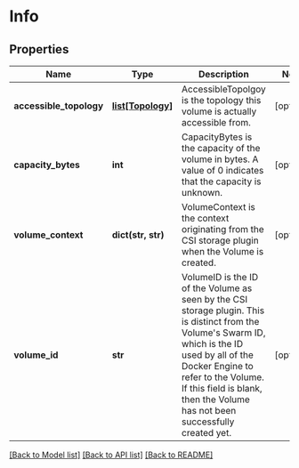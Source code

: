 # Info

## Properties
Name | Type | Description | Notes
------------ | ------------- | ------------- | -------------
**accessible_topology** | [**list[Topology]**](Topology.md) | AccessibleTopolgoy is the topology this volume is actually accessible from. | [optional] 
**capacity_bytes** | **int** | CapacityBytes is the capacity of the volume in bytes. A value of 0 indicates that the capacity is unknown. | [optional] 
**volume_context** | **dict(str, str)** | VolumeContext is the context originating from the CSI storage plugin when the Volume is created. | [optional] 
**volume_id** | **str** | VolumeID is the ID of the Volume as seen by the CSI storage plugin. This is distinct from the Volume&#39;s Swarm ID, which is the ID used by all of the Docker Engine to refer to the Volume. If this field is blank, then the Volume has not been successfully created yet. | [optional] 

[[Back to Model list]](../README.md#documentation-for-models) [[Back to API list]](../README.md#documentation-for-api-endpoints) [[Back to README]](../README.md)


